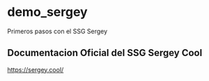 # demo_sergey
Primeros pasos con el SSG Sergey

## Documentacion Oficial del SSG Sergey Cool
https://sergey.cool/

